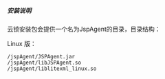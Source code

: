 ##### 安装说明
云锁安装包会提供一个名为JspAgent的目录，目录结构：

Linux 版：

    /jspAgent/JSPAgent.jar
    /jspAgent/libJSPAgent.so
    /jspAgent/liblitexml_linux.so
